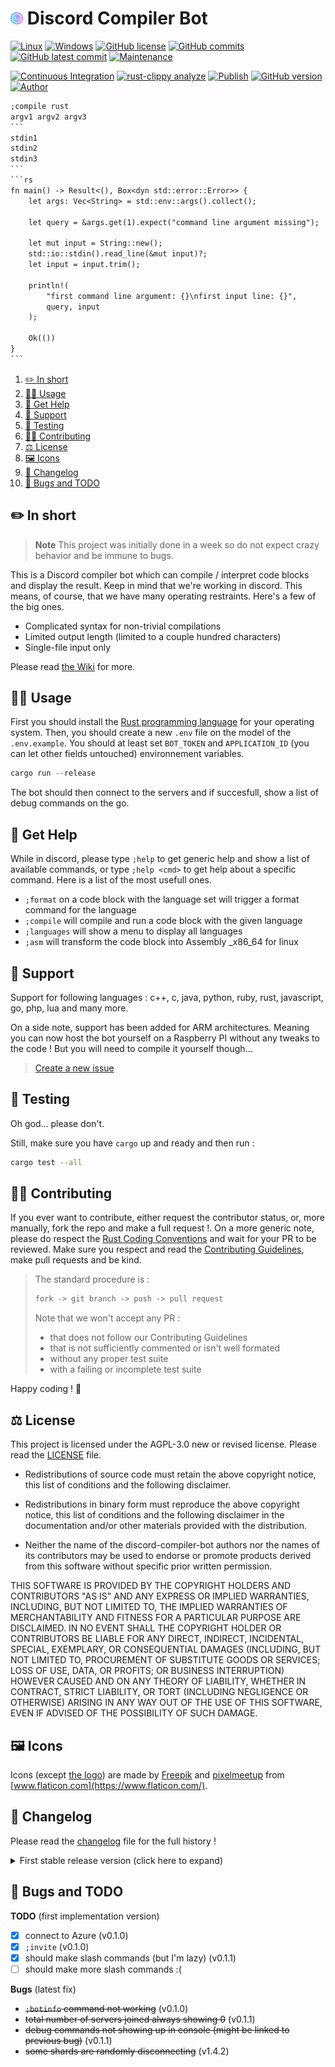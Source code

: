 # <img src="assets/code.png" alt="icon" width="4%"/> Discord Compiler Bot

[![Linux](https://svgshare.com/i/Zhy.svg)](https://docs.microsoft.com/en-us/windows/wsl/tutorials/gui-apps)
[![Windows](https://svgshare.com/i/ZhY.svg)](https://svgshare.com/i/ZhY.svg)
[![GitHub license](https://img.shields.io/github/license/ThomasByr/discord-compiler-bot)](https://github.com/ThomasByr/discord-compiler-bot/blob/master/LICENSE)
[![GitHub commits](https://badgen.net/github/commits/ThomasByr/discord-compiler-bot)](https://GitHub.com/ThomasByr/discord-compiler-bot/commit/)
[![GitHub latest commit](https://badgen.net/github/last-commit/ThomasByr/discord-compiler-bot)](https://gitHub.com/ThomasByr/discord-compiler-bot/commit/)
[![Maintenance](https://img.shields.io/badge/maintained%3F-yes-green.svg)](https://GitHub.com/ThomasByr/discord-compiler-bot/graphs/commit-activity)

[![Continuous Integration](https://github.com/ThomasByr/discord-compiler-bot/actions/workflows/main.yml/badge.svg)](https://github.com/ThomasByr/discord-compiler-bot/actions/workflows/main.yml)
[![rust-clippy analyze](https://github.com/ThomasByr/discord-compiler-bot/actions/workflows/rust-clippy.yml/badge.svg)](https://github.com/ThomasByr/discord-compiler-bot/actions/workflows/rust-clippy.yml)
[![Publish](https://github.com/ThomasByr/discord-compiler-bot/actions/workflows/publish.yml/badge.svg)](https://github.com/ThomasByr/discord-compiler-bot/actions/workflows/publish.yml)
[![GitHub version](https://badge.fury.io/gh/ThomasByr%2Fdiscord-compiler-bot.svg)](https://github.com/ThomasByr/discord-compiler-bot)
[![Author](https://img.shields.io/badge/author-@ThomasByr-blue)](https://github.com/ThomasByr)

````txt
;compile rust
argv1 argv2 argv3
```
stdin1
stdin2
stdin3
```
```rs
fn main() -> Result<(), Box<dyn std::error::Error>> {
    let args: Vec<String> = std::env::args().collect();

    let query = &args.get(1).expect("command line argument missing");

    let mut input = String::new();
    std::io::stdin().read_line(&mut input)?;
    let input = input.trim();

    println!(
        "first command line argument: {}\nfirst input line: {}",
        query, input
    );

    Ok(())
}
```
````

1. [✏️ In short](#️-in-short)
2. [👩‍🏫 Usage](#-usage)
3. [💁 Get Help](#-get-help)
4. [🔰 Support](#-support)
5. [🧪 Testing](#-testing)
6. [🧑‍🏫 Contributing](#-contributing)
7. [⚖️ License](#️-license)
8. [🖼️ Icons](#️-icons)
9. [🔄 Changelog](#-changelog)
10. [🐛 Bugs and TODO](#-bugs-and-todo)

## ✏️ In short

> **Note**
> This project was initially done in a week so do not expect crazy behavior and be immune to bugs.

This is a Discord compiler bot which can compile / interpret code blocks and display the result. Keep in mind that we're working in discord. This means, of course, that we have many operating restraints. Here's a few of the big ones.

- Complicated syntax for non-trivial compilations
- Limited output length (limited to a couple hundred characters)
- Single-file input only

Please read [the Wiki](https://github.com/ThomasByr/discord-compiler-bot/wiki) for more.

## 👩‍🏫 Usage

First you should install the [Rust programming language](https://www.rust-lang.org/learn/get-started) for your operating system. Then, you should create a new `.env` file on the model of the `.env.example`. You should at least set `BOT_TOKEN` and `APPLICATION_ID` (you can let other fields untouched) environnement variables.

```ps1
cargo run --release
```

The bot should then connect to the servers and if succesfull, show a list of debug commands on the go.

## 💁 Get Help

While in discord, please type `;help` to get generic help and show a list of available commands, or type `;help <cmd>` to get help about a specific command. Here is a list of the most usefull ones.

- `;format` on a code block with the language set will trigger a format command for the language
- `;compile` will compile and run a code block with the given language
- `;languages` will show a menu to display all languages
- `;asm` will transform the code block into Assembly \_x86_64 for linux

## 🔰 Support

Support for following languages : c++, c, java, python, ruby, rust, javascript, go, php, lua and many more.

On a side note, support has been added for ARM architectures. Meaning you can now host the bot yourself on a Raspberry PI without any tweaks to the code ! But you will need to compile it yourself though...

> [Create a new issue](https://github.com/ThomasByr/discord-compiler-bot/issues/new)

## 🧪 Testing

Oh god... please don't.

Still, make sure you have `cargo` up and ready and then run :

```bash
cargo test --all
```

## 🧑‍🏫 Contributing

If you ever want to contribute, either request the contributor status, or, more manually, fork the repo and make a full request !. On a more generic note, please do respect the [Rust Coding Conventions](https://rustc-dev-guide.rust-lang.org/conventions.html) and wait for your PR to be reviewed. Make sure you respect and read the [Contributing Guidelines](.github/CONTRIBUTING.md), make pull requests and be kind.

> The standard procedure is :
>
> ```txt
> fork -> git branch -> push -> pull request
> ```
>
> Note that we won't accept any PR :
>
> - that does not follow our Contributing Guidelines
> - that is not sufficiently commented or isn't well formated
> - without any proper test suite
> - with a failing or incomplete test suite

Happy coding ! 🙂

## ⚖️ License

This project is licensed under the AGPL-3.0 new or revised license. Please read the [LICENSE](LICENSE) file.

- Redistributions of source code must retain the above copyright notice, this list of conditions and the following disclaimer.

- Redistributions in binary form must reproduce the above copyright notice, this list of conditions and the following disclaimer in the documentation and/or other materials provided with the distribution.

- Neither the name of the discord-compiler-bot authors nor the names of its contributors may be used to endorse or promote products derived from this software without specific prior written permission.

THIS SOFTWARE IS PROVIDED BY THE COPYRIGHT HOLDERS AND CONTRIBUTORS "AS IS" AND ANY EXPRESS OR IMPLIED WARRANTIES, INCLUDING, BUT NOT LIMITED TO, THE IMPLIED WARRANTIES OF MERCHANTABILITY AND FITNESS FOR A PARTICULAR PURPOSE ARE DISCLAIMED. IN NO EVENT SHALL THE COPYRIGHT HOLDER OR CONTRIBUTORS BE LIABLE FOR ANY DIRECT, INDIRECT, INCIDENTAL, SPECIAL, EXEMPLARY, OR CONSEQUENTIAL DAMAGES (INCLUDING, BUT NOT LIMITED TO, PROCUREMENT OF SUBSTITUTE GOODS OR SERVICES; LOSS OF USE, DATA, OR PROFITS; OR BUSINESS INTERRUPTION) HOWEVER CAUSED AND ON ANY THEORY OF LIABILITY, WHETHER IN CONTRACT, STRICT LIABILITY, OR TORT (INCLUDING NEGLIGENCE OR OTHERWISE) ARISING IN ANY WAY OUT OF THE USE OF THIS SOFTWARE, EVEN IF ADVISED OF THE POSSIBILITY OF SUCH DAMAGE.

## 🖼️ Icons

Icons (except [the logo](assets/code.png)) are made by [Freepik](https://www.flaticon.com/authors/freepik) and [pixelmeetup](https://www.flaticon.com/authors/pixelmeetup) from [www.flaticon.com](https://www.flaticon.com/).

## 🔄 Changelog

Please read the [changelog](changelog.md) file for the full history !

<details>
    <summary>  First stable release version (click here to expand) </summary>

**v1.0** unwrapping

- strongest cargo clippy analysis
- fixed some `panic!` on `.unwrap()`
- support for custom fail emoji
- the bot now uses 75B less ram on average, yay

**v1.1** swaps

- rewrote [CONTRIBUTING.md](.github/CONTRIBUTING.md)
- rules for background runner > .log
- TypeScript fix & shorthand `ts`
- `panic!` hook : prevent invalid panic logs from obfuscating errors
- rolled back to a lower output length limit

**v1.2** what is more useful when is broken ?

- reworked C and Java boilerplates
- check for existence of builds
- added `bash` and `sh` aliases for `bash script`

**v1.3** more languages

- added `c#` and `cs` aliases for `csharp`
- ... and many more

**v1.4** dependencies

- added `.rustfmt.toml` to enforce a consistent style
- updated dependencies (notably serenity to `0.11.5`)
- finally unified embed dispatching
- went back to dispatching embeds manually for `;asm` and `;compile` commands
- upgraded godbolt
- restored proper order of operation when loading shards

**v1.5** bench

- ensured regular expressions are compiled statically

</details>

## 🐛 Bugs and TODO

**TODO** (first implementation version)

- [x] connect to Azure (v0.1.0)
- [x] `;invite` (v0.1.0)
- [x] should make slash commands (but I'm lazy) (v0.1.1)
- [ ] should make more slash commands :(

**Bugs** (latest fix)

- ~~`;botinfo` command not working~~ (v0.1.0)
- ~~total number of servers joined always showing 0~~ (v0.1.1)
- ~~debug commands not showing up in console (might be linked to previous bug)~~ (v0.1.1)
- ~~some shards are randomly disconnecting~~ (v1.4.2)
